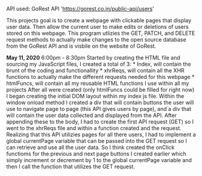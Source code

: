 API used: GoRest API 'https://gorest.co.in/public-api/users'

This projects goal is to create a webpage with clickable pages that display user data. Then allow the current user to make edits or deletions of users stored on this webpage. This program utlizies the GET, PATCH, and DELETE request methods to actually make changes to the open source database from the GoRest API and is visbile on the website of GoRest.

<b>May 11, 2020</b>
6:00pm - 8:30pm
Started by creating the HTML file and sourcing my JavaScript files, I created a total of 3:
    * Index, will contain the brunt of the coding and functionallity
    * xhrReqs, will contain all the XHR functions to actually make the different requests needed for this webpage
    * htmlFuncs, will contain all my reusable HTML functions I use within all my projects
After all were created (only htmlFuncs could be filled for right now) I began creating the initial DOM layout within my index js file. Within the window onload method I created a div that will contain buttons the user will use to navigate page to page (this API gives users by page), and a div that will contain the user data collected and displayed from the API. After appending these to the body, I had to create the first API request (GET) so I went to the xhrReqs file and within a function created and the request. Realizing that this API utilizies pages for all there users, I had to implement a global currentPage variable that can be passed into the GET request so I can retrieve and use all the user data. So I think created the onClick functioms for the previous and next page buttons I created earlier which simply increment or decrement by 1 to the global currentPage variable and then I call the function that utilizes the GET request.